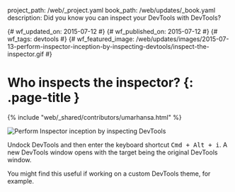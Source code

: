 project_path: /web/_project.yaml book_path: /web/updates/_book.yaml description: Did you know you can inspect your DevTools with DevTools?

{# wf_updated_on: 2015-07-12 #} {# wf_published_on: 2015-07-12 #} {# wf_tags: devtools #} {# wf_featured_image: /web/updates/images/2015-07-13-perform-inspector-inception-by-inspecting-devtools/inspect-the-inspector.gif #}

# Who inspects the inspector? {: .page-title }

{% include "web/_shared/contributors/umarhansa.html" %}

<img src="/web/updates/images/2015-07-13-perform-inspector-inception-by-inspecting-devtools/inspect-the-inspector.gif" alt="Perform Inspector inception by inspecting DevTools" />

Undock DevTools and then enter the keyboard shortcut <kbd class="kbd">Cmd + Alt + i</kbd>. A new DevTools window opens with the target being the original DevTools window.

You might find this useful if working on a custom DevTools theme, for example.
